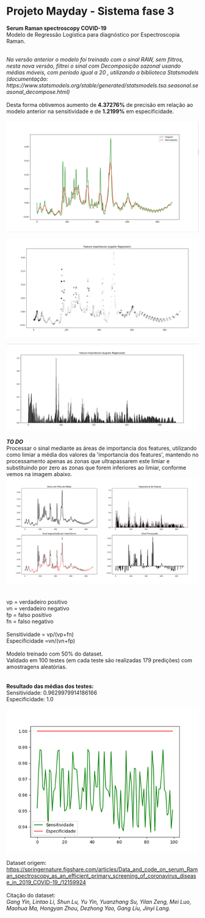 # Projeto Mayday - Sistema fase 3  
<b> Serum Raman spectroscopy COVID-19</b>
<br>
Modelo de Regressão Logística para diagnóstico por Espectroscopia Raman.<br>

<br>
<i>Na versão anterior o modelo foi treinado com o sinal RAW, sem filtros, nesta nova versão, filtrei o sinal com Decomposição sazonal usando médias móveis, com período igual a 20 , utilizando a biblioteca Statsmodels (documentação: https://www.statsmodels.org/stable/generated/statsmodels.tsa.seasonal.seasonal_decompose.html)<br></i><br>
Desta forma obtivemos aumento de <b>4.37276%</b> de precisão em relação ao modelo anterior na sensitividade  e de <b>1.2199%</b> em especificidade.<br>
<br>
<img src="https://raw.githubusercontent.com/saulocatharino/serum-raman-spectroscopy-covid/master/mediamovel.png" alt="Comparação entre o sinal RAW e o processado"/>
<br>
<br>

<img src="https://raw.githubusercontent.com/saulocatharino/serum-raman-spectroscopy-covid/master/importance_c.png" alt="Importância do Feature"/>
<br>
<br>

<img src="https://raw.githubusercontent.com/saulocatharino/serum-raman-spectroscopy-covid/master/importances_2.png" alt="Importância do Feature"/>
<br>
<br>
<b><i>TO DO</b></i><br>
Processar o sinal mediante as áreas de importancia dos features, utilizando como limiar a média dos valores da 'importancia dos features', mantendo no processamento apenas as zonas que ultrapassarem este limiar e substituindo por zero as zonas que forem inferiores ao limiar, conforme vemos na imagem abaixo.
<br>

<img src="https://raw.githubusercontent.com/saulocatharino/serum-raman-spectroscopy-covid/master/process.png" alt="Importância do Feature"/>
<br>
<br>
<br>
vp = verdadeiro positivo<br>
vn = verdadeiro negativo<br>
fp = falso positivo<br>
fn = falso negativo<br>
<br>
Sensitividade = vp/(vp+fn)<br>
Especificidade =vn/(vn+fp)<br>
<br>
Modelo treinado com 50% do dataset.<br>
Validado em 100 testes (em cada teste são realizadas 179 predições) com amostragens aleatórias.<br>
<br>
<br>
<b>Resultado das médias dos testes:</b><br>
Sensitividade:  0.9629979914186166 <br>
Especificidade:  1.0 <br>

<br>
<img src="https://raw.githubusercontent.com/saulocatharino/serum-raman-spectroscopy-covid/master/100.png" alt="Testes"/>
<br>


Dataset origem:
https://springernature.figshare.com/articles/Data_and_code_on_serum_Raman_spectroscopy_as_an_efficient_primary_screening_of_coronavirus_disease_in_2019_COVID-19_/12159924
<br><br>
Citação do dataset:<br>
<i> Gang Yin, Lintao Li, Shun Lu, Yu Yin, Yuanzhang Su, Yilan Zeng, Mei Luo, Maohua Ma, Hongyan Zhou, Dezhong Yao, Gang Liu, Jinyi Lang.</i>
<br>
